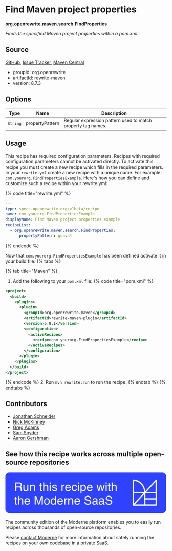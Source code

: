 # Find Maven project properties

**org.openrewrite.maven.search.FindProperties**

_Finds the specified Maven project properties within a pom.xml._

## Source

[GitHub](https://github.com/openrewrite/rewrite/blob/main/rewrite-maven/src/main/java/org/openrewrite/maven/search/FindProperties.java), [Issue Tracker](https://github.com/openrewrite/rewrite/issues), [Maven Central](https://central.sonatype.com/artifact/org.openrewrite/rewrite-maven/8.7.3/jar)

* groupId: org.openrewrite
* artifactId: rewrite-maven
* version: 8.7.3

## Options

| Type | Name | Description |
| -- | -- | -- |
| `String` | propertyPattern | Regular expression pattern used to match property tag names. |


## Usage

This recipe has required configuration parameters. Recipes with required configuration parameters cannot be activated directly. To activate this recipe you must create a new recipe which fills in the required parameters. In your `rewrite.yml` create a new recipe with a unique name. For example: `com.yourorg.FindPropertiesExample`.
Here's how you can define and customize such a recipe within your rewrite.yml:

{% code title="rewrite.yml" %}
```yaml
---
type: specs.openrewrite.org/v1beta/recipe
name: com.yourorg.FindPropertiesExample
displayName: Find Maven project properties example
recipeList:
  - org.openrewrite.maven.search.FindProperties:
      propertyPattern: guava*
```
{% endcode %}

Now that `com.yourorg.FindPropertiesExample` has been defined activate it in your build file:
{% tabs %}

{% tab title="Maven" %}
1. Add the following to your `pom.xml` file:
{% code title="pom.xml" %}
```xml
<project>
  <build>
    <plugins>
      <plugin>
        <groupId>org.openrewrite.maven</groupId>
        <artifactId>rewrite-maven-plugin</artifactId>
        <version>5.8.1</version>
        <configuration>
          <activeRecipes>
            <recipe>com.yourorg.FindPropertiesExample</recipe>
          </activeRecipes>
        </configuration>
      </plugin>
    </plugins>
  </build>
</project>
```
{% endcode %}
2. Run `mvn rewrite:run` to run the recipe.
{% endtab %}
{% endtabs %}

## Contributors
* [Jonathan Schneider](mailto:jkschneider@gmail.com)
* [Nick McKinney](mailto:mckinneynicholas@gmail.com)
* [Greg Adams](mailto:greg@moderne.io)
* [Sam Snyder](mailto:sam@moderne.io)
* [Aaron Gershman](mailto:aegershman@gmail.com)


## See how this recipe works across multiple open-source repositories

[![Moderne Link Image](/.gitbook/assets/ModerneRecipeButton.png)](https://app.moderne.io/recipes/org.openrewrite.maven.search.FindProperties)

The community edition of the Moderne platform enables you to easily run recipes across thousands of open-source repositories.

Please [contact Moderne](https://moderne.io/product) for more information about safely running the recipes on your own codebase in a private SaaS.
